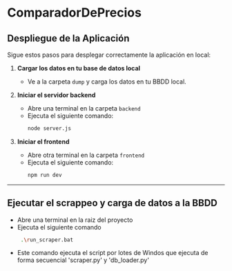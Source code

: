 #  ComparadorDePrecios

##  Despliegue de la Aplicación

Sigue estos pasos para desplegar correctamente la aplicación en local:

1. **Cargar los datos en tu base de datos local**  
   - Ve a la carpeta `dump` y carga los datos en tu BBDD local.

2. **Iniciar el servidor backend**  
   - Abre una terminal en la carpeta `backend`  
   - Ejecuta el siguiente comando:
     ```bash
     node server.js
     ```

3. **Iniciar el frontend**  
   - Abre otra terminal en la carpeta `frontend`  
   - Ejecuta el siguiente comando:
     ```bash
     npm run dev
     ```

---

## Ejecutar el scrappeo y carga de datos a la BBDD

- Abre una terminal en la raiz del proyecto
- Ejecuta el siguiente comando
    ```bash
     .\run_scraper.bat
    ```
- Este comando ejecuta el script por lotes de Windos que ejecuta de forma secuencial 'scraper.py' y 'db_loader.py' 


